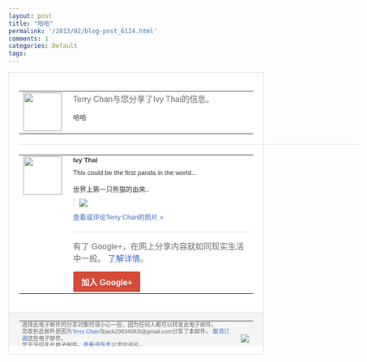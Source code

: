 ```yaml
---
layout: post
title: "哈哈"
permalink: '/2013/02/blog-post_6124.html'
comments: 1
categories: Default
tags: 
---
```

<!-- X-Notifications: 1:294f3aa830000000 -->

<div style="border:solid 1px #dfdfdf;color:#686868;font:13px Arial"><div style="background-color:#fff;padding:20px;"><table cellpadding="0" cellspacing="0"><tr><td style="padding-right:15px;vertical-align:top"><a href="https://plus.google.com/_/notifications/emlink?emr=14900066512970582018&amp;emid=CNCJ2OLTlrUCFbFCcgodjTcAAA&amp;path=%2F108643996575278738906&amp;dt=1359774773286&amp;uob=8"><img height="75" src="https://lh3.googleusercontent.com/-KKRGTyJ5Bl0/AAAAAAAAAAI/AAAAAAAAtnY/R4QEWIp3Ur0/s75-c-k-a/photo.jpg" style="border:solid 1px #cccccc;" width="75"/></a></td><td style="width:578px;color:#333;font:13px Arial;vertical-align:top"><div style="color:#686868;font:16px Arial;padding-bottom:15px">Terry Chan与您分享了Ivy Thai的信息。</div><div style="padding-bottom:10px">哈哈</div></td></tr></table><div style="margin:20px 0;border-bottom:solid 1px #dfdfdf;width:670px"></div><table cellpadding="0" cellspacing="0"><tr><td style="padding-right:15px;vertical-align:top"><a href="https://plus.google.com/_/notifications/emlink?emr=14900066512970582018&amp;emid=CNCJ2OLTlrUCFbFCcgodjTcAAA&amp;path=%2F114647810078822065016&amp;dt=1359774773286&amp;uob=8"><img height="75" src="https://lh5.googleusercontent.com/-wF3QfaCHKsE/AAAAAAAAAAI/AAAAAAAAC30/JyJB3zF1S3Y/s75-c-k-a/photo.jpg" style="border:solid 1px #cccccc;" width="75"/></a></td><td style="width:578px;color:#333;font:13px Arial;vertical-align:top"><div style="font-weight:bold;padding-bottom:10px">Ivy Thai</div><div style="padding-bottom:10px">This could be the first panda in the world...<br/><br/>世界上第一只熊猫的由来.<wbr/>.</div><div style="margin-bottom:10px;padding-left:10px; border-left:2px solid #EAEAEA"><span style="margin-right:5px"><a href="https://plus.google.com/_/notifications/emlink?emr=14900066512970582018&amp;emid=CNCJ2OLTlrUCFbFCcgodjTcAAA&amp;path=%2F108643996575278738906%2Fposts%2FC1u7tNbuMew%3Fgpinv%3DAMIXal8LXmOIMELL5t97XW6gOojaui92fsgCx3iM1wdSfQCvc6ikWHToDuEPx85I7CXprCyHX9kLmvqdKjOCv91efSKNmTsvCM4owuSHswhiUOyDTug8k6E&amp;dt=1359774773286&amp;uob=8" style="color:#3366CC;text-decoration:none;"><img border="0" src="https://lh5.googleusercontent.com/-EoUXp8eCVio/UQvEwoHz_nI/AAAAAAAAHQI/XHuGcgclLik/h120/6628711bjw1e14hghjqm6j.jpg" style="max-height:200px;max-width:275px"/></a></span></div><a href="https://plus.google.com/_/notifications/emlink?emr=14900066512970582018&amp;emid=CNCJ2OLTlrUCFbFCcgodjTcAAA&amp;path=%2Fphotos%2F114647810078822065016%2Falbums%2F5839977678746235361%2F5839977681498930802%3Fgpinv%3DAMIXal8LXmOIMELL5t97XW6gOojaui92fsgCx3iM1wdSfQCvc6ikWHToDuEPx85I7CXprCyHX9kLmvqdKjOCv91efSKNmTsvCM4owuSHswhiUOyDTug8k6E%26authkey%3DCPbE8oSI56Xsbg&amp;dt=1359774773286&amp;uob=8" style="color:#3366CC;text-decoration:none">查看或评论Terry Chan的照片 »</a><div style="margin-top:20px;border-top:solid 1px #dfdfdf"><div style="padding:15px 0;color:#686868;font:16px Arial">有了 Google+，在网上分享内容就如同现实生活中一般。 <a href="http://www.google.com/+/learnmore/" style="color:#3366CC;text-decoration:none">了解详情</a>。</div><a href="https://plus.google.com/_/notifications/emlink?emr=14900066512970582018&amp;emid=CNCJ2OLTlrUCFbFCcgodjTcAAA&amp;path=%2F%3Fgpinv%3DAMIXal8LXmOIMELL5t97XW6gOojaui92fsgCx3iM1wdSfQCvc6ikWHToDuEPx85I7CXprCyHX9kLmvqdKjOCv91efSKNmTsvCM4owuSHswhiUOyDTug8k6E&amp;dt=1359774773286&amp;uob=8" style="display:inline-block;padding:7px 15px;background-color:#d44b38; color:#fff;font-size:16px; font-weight:bold;border-radius:2px;-webkit-border-radius:2px; -moz-border-radius:2px;border:solid 1px #c43b28; white-space:nowrap;text-decoration:none">加入 Google+</a></div></td></tr></table></div><div style="border-top:solid 1px #dfdfdf;padding:0 20px; background-color:#f5f5f5"><table cellpadding="0" cellspacing="0" style="height:50px"><tbody><tr><td style="vertical-align:middle;width:100%; color:#636363;font:11px Arial; line-height:120%">选择此电子邮件的分享对象时请小心一些，因为任何人都可以转发此电子邮件。<br/>您收到此邮件是因为<a href="https://plus.google.com/_/notifications/emlink?emr=14900066512970582018&amp;emid=CNCJ2OLTlrUCFbFCcgodjTcAAA&amp;path=%2F108643996575278738906%3Fgpinv%3DAMIXal8LXmOIMELL5t97XW6gOojaui92fsgCx3iM1wdSfQCvc6ikWHToDuEPx85I7CXprCyHX9kLmvqdKjOCv91efSKNmTsvCM4owuSHswhiUOyDTug8k6E&amp;dt=1359774773286&amp;uob=8" style="color:#3366CC;text-decoration:none">Terry Chan</a>与jack29834582t@gmail.com分享了本邮件。 <a href="https://plus.google.com/_/notifications/emlink?emr=14900066512970582018&amp;emid=CNCJ2OLTlrUCFbFCcgodjTcAAA&amp;path=%2F_%2Fnonplus%2Femailsettings%3Fgpinv%3DAMIXal8LXmOIMELL5t97XW6gOojaui92fsgCx3iM1wdSfQCvc6ikWHToDuEPx85I7CXprCyHX9kLmvqdKjOCv91efSKNmTsvCM4owuSHswhiUOyDTug8k6E%26est%3DADH5u8XqGsa8Ui5zZM-5NL4uKEmw8CmB1ew0LsijFUFZkNfry1_YJe3xUu8ZhjXtotriZ-2sdu_IPXXFZogzQXIu5PYVrOb6xVqpv3c05OmRgl87S-G-VY8thRPmJK0WHBFV6uBjrQn19xCQQLsbcatNDw-m3ALsCA&amp;dt=1359774773286&amp;uob=8" style="color:#3366CC;text-decoration:none">取消订阅</a>这些电子邮件。<br/>您无法回复此电子邮件。<a href="https://plus.google.com/_/notifications/emlink?emr=14900066512970582018&amp;emid=CNCJ2OLTlrUCFbFCcgodjTcAAA&amp;path=%2F108643996575278738906%2Fposts%2FC1u7tNbuMew%3Fgpinv%3DAMIXal8LXmOIMELL5t97XW6gOojaui92fsgCx3iM1wdSfQCvc6ikWHToDuEPx85I7CXprCyHX9kLmvqdKjOCv91efSKNmTsvCM4owuSHswhiUOyDTug8k6E&amp;dt=1359774773286&amp;uob=8" style="color:#3366CC;text-decoration:none">查看该信息</a>以添加评论。<br/>Google Inc., 1600 Amphitheatre Pkwy, Mountain View, CA 94043 USA<br/></td><td><img src="https://ssl.gstatic.com/s2/oz/images/notifications/logo/google-plus-6617a72bb36cc548861652780c9e6ff1.png"/></td></tr></tbody></table></div></div>